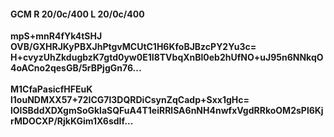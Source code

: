 #### GCM R 20/0c/400 L 20/0c/400
**mpS+mnR4fYk4tSHJ**<br/>**OVB/GXHRJKyPBXJhPtgvMCUtC1H6KfoBJBzcPY2Yu3c=**<br/>**H+cvyzUhZkdugbzK7gtd0yw0E1I8TVbqXnBl0eb2hUfNO+uJ95n6NNkqO4oACno2qesGB/5rBPjgGn76...**<br/><br/>
**M1CfaPasicfHFEuK**<br/>**l1ouNDMXX57+72ICG7l3DQRDiCsynZqCadp+Sxx1gHc=**<br/>**lOlSBddXDXgmSoGklaSQFuA4T1eiRRlSA6nNH4nwfxVgdRRkoOM2sPl6KjrMDOCXP/RjkKGim1X6sdIf...**